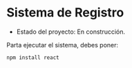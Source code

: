 <h1> Sistema de Registro</h1>

- Estado del proyecto: En construcción.

Parta ejecutar el sistema, debes poner:

````npm install react````

